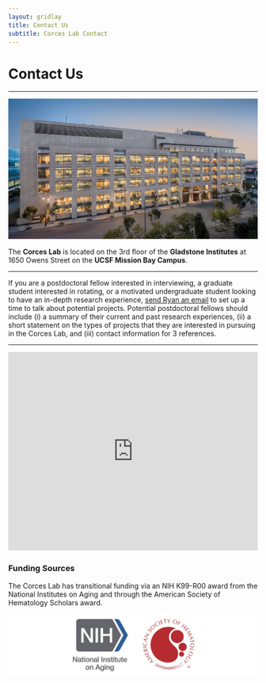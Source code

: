 ```yaml
---
layout: gridlay
title: Contact Us
subtitle: Corces Lab Contact
---
```


# **Contact Us**
<hr>
<!-- The paddingtop and margin-top edits allow anchors to link properly. -->
<div class="row" style="padding-top: 60px; margin-top: -60px;">
    <div class="col-sm-4">
    	<img src="/img/GladstoneExterior.jpg" alt="Gladstone Institutes">
    </div>
    <div class="col-sm-8">
        <p class="text-justify">The <b>Corces Lab</b> is located on the 3rd floor of the <b>Gladstone Institutes</b> at 1650 Owens Street on the <b>UCSF Mission Bay Campus</b>.</p>
        <hr>
        <p class="text-justify">If you are a postdoctoral fellow interested in interviewing, a graduate student interested in rotating, or a motivated undergraduate student looking to have an in-depth research experience, <a href="mailto:ryan.corces@gladstone.ucsf.edu">send Ryan an email</a> to set up a time to talk about potential projects. Potential postdoctoral fellows should include (i) a summary of their current and past research experiences, (ii) a short statement on the types of projects that they are interested in pursuing in the Corces Lab, and (iii) contact information for 3 references.</p>
    </div>
</div>
<hr>
<div class="row" style="padding-top: 60px; margin-top: -60px;">
    <div class="col-sm-6">
    	<iframe src="https://www.google.com/maps/embed?pb=!1m14!1m8!1m3!1d3153.932157301369!2d-122.39448838651393!3d37.76818892206466!3m2!1i1024!2i768!4f13.1!3m3!1m2!1s0x0%3A0x47eca1457e90c794!2sGladstone%20Institutes!5e0!3m2!1sen!2sus!4v1584852640775!5m2!1sen!2sus" width="100%" height="400" frameborder="0" style="border:0;" allowfullscreen="" aria-hidden="false" tabindex="0"></iframe>
    </div>
    <div class="col-sm-6">
    	<h3>Funding Sources</h3>
    	<p class="text-justify">The Corces Lab has transitional funding via an NIH K99-R00 award from the National Institutes on Aging and through the American Society of Hematology Scholars award.</p>
    	<img src="/img/funding.jpg" alt="Funding Sources">
    </div>
</div>